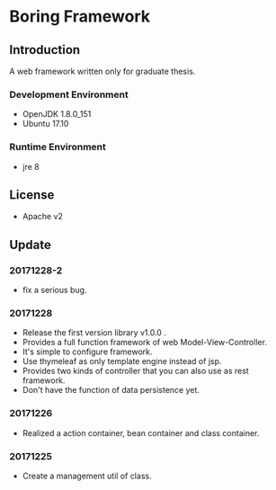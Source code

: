 # Boring Framework

## Introduction

A web framework written only for graduate thesis.

### Development Environment

* OpenJDK 1.8.0_151
* Ubuntu 17.10

### Runtime Environment

* jre 8

## License

* Apache v2

## Update

### 20171228-2

* fix a serious bug.

### 20171228

* Release the first version library v1.0.0 .
* Provides a full function framework of web Model-View-Controller.
* It's simple to configure framework.
* Use thymeleaf as only template engine instead of jsp.
* Provides two kinds of controller that you can also use as rest framework.
* Don't have the function of data persistence yet.

### 20171226

* Realized a action container, bean container and class container.

### 20171225

* Create a management util of class.